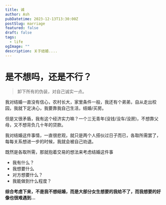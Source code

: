 ```yaml
---
title: 诚
author: Ash
pubDatetime: 2023-12-13T13:30:00Z
postSlug: marriage
featured: false
draft: false
tags:
  - life
ogImage: ""
description: 关于结婚....
---
```

# 是不想吗，还是不行？

> 卸下所有的伪装，对自己诚实一点。

我对结婚一直没有信心，农村长大，家里条件一般，我还有个弟弟，自从走出校园，我就下定决心，我要靠我自己生活，结婚/买房。

但是又很矛盾，我有这个经济实力嘛？一个三无青年(没钱/没车/没房)，不想靠父母，又不想背负几十年的贷款。

我对结婚这件事情，一直很悲观，就只是两个人搭伙过日子而已，各取所需罢了，每每关系想进一步的时候，我就会被自己劝退。

既然是各取所需，那就抱着交易的想法来考虑结婚这件事
- 我有什么？
- 我想要什么
- 对方想要什么？
- 我能做到什么程度？

**综合考虑下来，不是我不想结婚，而是大部分女生想要的我给不了，而我想要的好像也很难遇到...**

